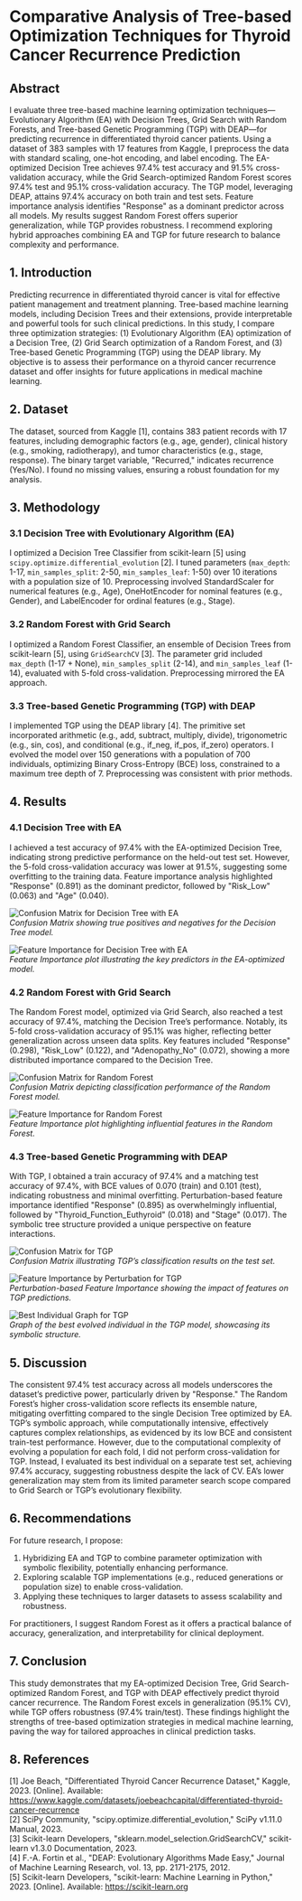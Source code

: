 # Comparative Analysis of Tree-based Optimization Techniques for Thyroid Cancer Recurrence Prediction

## Abstract
I evaluate three tree-based machine learning optimization techniques—Evolutionary Algorithm (EA) with Decision Trees, Grid Search with Random Forests, and Tree-based Genetic Programming (TGP) with DEAP—for predicting recurrence in differentiated thyroid cancer patients. Using a dataset of 383 samples with 17 features from Kaggle, I preprocess the data with standard scaling, one-hot encoding, and label encoding. The EA-optimized Decision Tree achieves 97.4% test accuracy and 91.5% cross-validation accuracy, while the Grid Search-optimized Random Forest scores 97.4% test and 95.1% cross-validation accuracy. The TGP model, leveraging DEAP, attains 97.4% accuracy on both train and test sets. Feature importance analysis identifies "Response" as a dominant predictor across all models. My results suggest Random Forest offers superior generalization, while TGP provides robustness. I recommend exploring hybrid approaches combining EA and TGP for future research to balance complexity and performance.

## 1. Introduction
Predicting recurrence in differentiated thyroid cancer is vital for effective patient management and treatment planning. Tree-based machine learning models, including Decision Trees and their extensions, provide interpretable and powerful tools for such clinical predictions. In this study, I compare three optimization strategies: (1) Evolutionary Algorithm (EA) optimization of a Decision Tree, (2) Grid Search optimization of a Random Forest, and (3) Tree-based Genetic Programming (TGP) using the DEAP library. My objective is to assess their performance on a thyroid cancer recurrence dataset and offer insights for future applications in medical machine learning.

## 2. Dataset
The dataset, sourced from Kaggle [1], contains 383 patient records with 17 features, including demographic factors (e.g., age, gender), clinical history (e.g., smoking, radiotherapy), and tumor characteristics (e.g., stage, response). The binary target variable, "Recurred," indicates recurrence (Yes/No). I found no missing values, ensuring a robust foundation for my analysis.

## 3. Methodology
### 3.1 Decision Tree with Evolutionary Algorithm (EA)
I optimized a Decision Tree Classifier from scikit-learn [5] using `scipy.optimize.differential_evolution` [2]. I tuned parameters (`max_depth`: 1-17, `min_samples_split`: 2-50, `min_samples_leaf`: 1-50) over 10 iterations with a population size of 10. Preprocessing involved StandardScaler for numerical features (e.g., Age), OneHotEncoder for nominal features (e.g., Gender), and LabelEncoder for ordinal features (e.g., Stage).

### 3.2 Random Forest with Grid Search
I optimized a Random Forest Classifier, an ensemble of Decision Trees from scikit-learn [5], using `GridSearchCV` [3]. The parameter grid included `max_depth` (1-17 + None), `min_samples_split` (2-14), and `min_samples_leaf` (1-14), evaluated with 5-fold cross-validation. Preprocessing mirrored the EA approach.

### 3.3 Tree-based Genetic Programming (TGP) with DEAP
I implemented TGP using the DEAP library [4]. The primitive set incorporated arithmetic (e.g., add, subtract, multiply, divide), trigonometric (e.g., sin, cos), and conditional (e.g., if_neg, if_pos, if_zero) operators. I evolved the model over 150 generations with a population of 700 individuals, optimizing Binary Cross-Entropy (BCE) loss, constrained to a maximum tree depth of 7. Preprocessing was consistent with prior methods.

## 4. Results
### 4.1 Decision Tree with EA
I achieved a test accuracy of 97.4% with the EA-optimized Decision Tree, indicating strong predictive performance on the held-out test set. However, the 5-fold cross-validation accuracy was lower at 91.5%, suggesting some overfitting to the training data. Feature importance analysis highlighted "Response" (0.891) as the dominant predictor, followed by "Risk_Low" (0.063) and "Age" (0.040).

![Confusion Matrix for Decision Tree with EA](images/confusion_matrix_dt.png)  
*Confusion Matrix showing true positives and negatives for the Decision Tree model.*

![Feature Importance for Decision Tree with EA](images/feature_importance_dt.png)  
*Feature Importance plot illustrating the key predictors in the EA-optimized model.*

### 4.2 Random Forest with Grid Search
The Random Forest model, optimized via Grid Search, also reached a test accuracy of 97.4%, matching the Decision Tree’s performance. Notably, its 5-fold cross-validation accuracy of 95.1% was higher, reflecting better generalization across unseen data splits. Key features included "Response" (0.298), "Risk_Low" (0.122), and "Adenopathy_No" (0.072), showing a more distributed importance compared to the Decision Tree.

![Confusion Matrix for Random Forest](images/confusion_matrix_rf.png)  
*Confusion Matrix depicting classification performance of the Random Forest model.*

![Feature Importance for Random Forest](images/feature_importance_rf.png)  
*Feature Importance plot highlighting influential features in the Random Forest.*

### 4.3 Tree-based Genetic Programming with DEAP
With TGP, I obtained a train accuracy of 97.4% and a matching test accuracy of 97.4%, with BCE values of 0.070 (train) and 0.101 (test), indicating robustness and minimal overfitting. Perturbation-based feature importance identified "Response" (0.895) as overwhelmingly influential, followed by "Thyroid_Function_Euthyroid" (0.018) and "Stage" (0.017). The symbolic tree structure provided a unique perspective on feature interactions.

![Confusion Matrix for TGP](images/confusion_matrix_tgp.png)  
*Confusion Matrix illustrating TGP’s classification results on the test set.*

![Feature Importance by Perturbation for TGP](images/feature_importance_tgp_perturbation.png)  
*Perturbation-based Feature Importance showing the impact of features on TGP predictions.*

![Best Individual Graph for TGP](images/tree_graph_tgp.png)  
*Graph of the best evolved individual in the TGP model, showcasing its symbolic structure.*

## 5. Discussion
The consistent 97.4% test accuracy across all models underscores the dataset’s predictive power, particularly driven by "Response." The Random Forest’s higher cross-validation score reflects its ensemble nature, mitigating overfitting compared to the single Decision Tree optimized by EA. TGP’s symbolic approach, while computationally intensive, effectively captures complex relationships, as evidenced by its low BCE and consistent train-test performance. However, due to the computational complexity of evolving a population for each fold, I did not perform cross-validation for TGP. Instead, I evaluated its best individual on a separate test set, achieving 97.4% accuracy, suggesting robustness despite the lack of CV. EA’s lower generalization may stem from its limited parameter search scope compared to Grid Search or TGP’s evolutionary flexibility.

## 6. Recommendations
For future research, I propose:
1. Hybridizing EA and TGP to combine parameter optimization with symbolic flexibility, potentially enhancing performance.
2. Exploring scalable TGP implementations (e.g., reduced generations or population size) to enable cross-validation.
3. Applying these techniques to larger datasets to assess scalability and robustness.

For practitioners, I suggest Random Forest as it offers a practical balance of accuracy, generalization, and interpretability for clinical deployment.

## 7. Conclusion
This study demonstrates that my EA-optimized Decision Tree, Grid Search-optimized Random Forest, and TGP with DEAP effectively predict thyroid cancer recurrence. The Random Forest excels in generalization (95.1% CV), while TGP offers robustness (97.4% train/test). These findings highlight the strengths of tree-based optimization strategies in medical machine learning, paving the way for tailored approaches in clinical prediction tasks.

## 8. References
[1] Joe Beach, "Differentiated Thyroid Cancer Recurrence Dataset," Kaggle, 2023. [Online]. Available: https://www.kaggle.com/datasets/joebeachcapital/differentiated-thyroid-cancer-recurrence  
[2] SciPy Community, "scipy.optimize.differential_evolution," SciPy v1.11.0 Manual, 2023.  
[3] Scikit-learn Developers, "sklearn.model_selection.GridSearchCV," scikit-learn v1.3.0 Documentation, 2023.  
[4] F.-A. Fortin et al., "DEAP: Evolutionary Algorithms Made Easy," Journal of Machine Learning Research, vol. 13, pp. 2171-2175, 2012.  
[5] Scikit-learn Developers, "scikit-learn: Machine Learning in Python," 2023. [Online]. Available: https://scikit-learn.org  